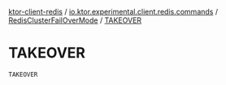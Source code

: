 [ktor-client-redis](../../index.md) / [io.ktor.experimental.client.redis.commands](../index.md) / [RedisClusterFailOverMode](index.md) / [TAKEOVER](./-t-a-k-e-o-v-e-r.md)

# TAKEOVER

`TAKEOVER`